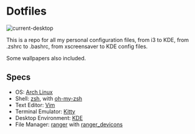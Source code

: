 # Dotfiles
![current-desktop](https://user-images.githubusercontent.com/57800665/118272110-cd8e9880-b4ca-11eb-97b5-e54ec041c8a2.png)

This is a repo for all my personal configuration files, from i3 to KDE, from .zshrc to .bashrc, from xscreensaver to KDE config files.

Some wallpapers also included.

## Specs
- OS: [Arch Linux](https://archlinux.org/)
- Shell: [zsh](https://www.zsh.org/), with [oh-my-zsh](https://github.com/ohmyzsh/ohmyzsh)
- Text Editor: [Vim](http://vim.org/)
- Terminal Emulator: [Kitty](https://sw.kovidgoyal.net/kitty/)
- Desktop Environment: [KDE](https://kde.org/)
- File Manager: [ranger](https://github.com/ranger/ranger) with [ranger_devicons](https://github.com/alexanderjeurissen/ranger_devicons)
